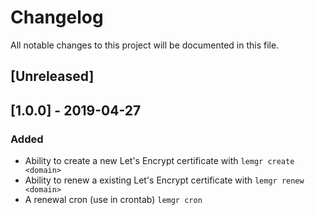 # Changelog
All notable changes to this project will be documented in this file.

## [Unreleased]

## [1.0.0] - 2019-04-27
### Added
- Ability to create a new Let's Encrypt certificate with `lemgr create <domain>`
- Ability to renew a existing Let's Encrypt certificate with `lemgr renew <domain>`
- A renewal cron (use in crontab) `lemgr cron`
